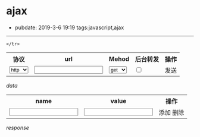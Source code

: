 # ajax

- pubdate: 2019-3-6 19:19
tags:javascript,ajax

------

<script src="/static/mui.min.js"></script>

<table>
    <tr>
        <th>协议</th>
        <th>url</th>
        <th>Mehod</th>
        <th title="解决跨域问题">后台转发</th>
        <th>操作</th>
    </tr>
    <tr>
        <td>
            <select id="protocol" id="">
                <option value="http">http</option>
                <option value="https">https</option>
            </select>
        </td>
        <td><input id='url' type="text"></td>
        <td>
            <select name="mehod" id="">
                <option value="get">get</option>
                <option value="post">post</option>
            </select>
        </td>
        <td  title="解决跨域问题，这将在data中添加一个 __proxyUrl__ 的参数用来指定要转发到的url">
           <input type="checkbox" id="proxy">
        </td>
        <td>
            <a class="button" onclick="trysend()">发送</a>
        </td>
       
    </tr>
</table>

*data*
<table id="query">
    <tr>
        <th>name</th>
        <th>value</th>
        <th>操作</th>
    </tr>
    <tr class="only">
        <td><input class="parName" type="text"></td>
        <td><input class="parValue" type="text"></td>
        <td>
            <a class="button add">添加</a> <a class="button remove">删除</a>
        </td>
    </tr>
</table>

*response*
<pre><code class="json" id='res'></code></pre>

<script>
    function trysend(){
        try {
            send()
        } catch (error) {
            mui('#res')[0].innerHTML = error
            hljs.highlightBlock(mui('#res')[0]);
        }
    }
    function send() {
        let url=mui('#protocol')[0].value+ "://" + mui('#url')[0].value
        let data={};
        if(mui('#proxy')[0].value){
            data['__proxyUrl__']=url
            url="http://127.0.0.1/blog/proxy"
        }
            console.log("转发");
        let parName=mui('.parName')
        let parValue=mui('.parValue')
        for (let i = 0; i < parName.length; i++) {
            const name = parName[i].value;
            const value = parValue[i].value;
            if(name==="")
                continue
            data[name]=value
        }
        mui.ajax({
            url,
            data,
            dataType: 'json',
            type: mui('[name=mehod]')[0].value,
            timeout: 10000,
            success:load,
            error: function (xhr, type, errorThrown) {
                load(errorThrown)
            }
        });

        function load(res){
            console.log(res);
            if(res instanceof Object)
                res=JSON.stringify(res,null,4)
            mui('#res')[0].innerHTML = res
            hljs.highlightBlock(mui('#res')[0]);
        }
    }
    mui('body').on('click', '.add', function (e) {
        let thisTr = this.parentNode.parentNode
        let tr = document.createElement('tr')
        tr.innerHTML = thisTr.innerHTML
        mui('#query')[0].appendChild(tr)
    })
    mui('body').on('click', '.remove', function (e) {
        let thisTr = this.parentNode.parentNode
        if (thisTr.classList.contains('only'))
            return;
        thisTr.remove()
    })
</script>